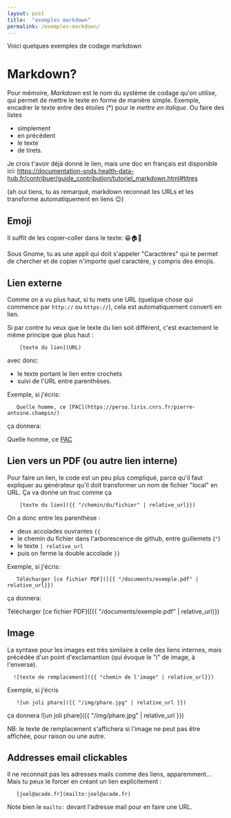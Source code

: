 ```yaml
---
layout: post
title:  "exemples markdown"
permalink: /exemples-markdown/
---
```


Voici quelques exemples de codage markdown

# Markdown?

Pour mémoire, *Markdown* est le nom du système de codage qu'on utilise, qui permet de mettre le texte en forme de manière simple.
Exemple, encadrer le texte entre des étoiles (*) pour le *mettre en italique*.
Ou faire des listes
- simplement
- en précédent
- le texte
- de tirets.

Je crois t'avoir déjà donné le lien, mais une doc en français est disponible ici: https://documentation-snds.health-data-hub.fr/contribuer/guide_contribution/tutoriel_markdown.html#titres

(ah oui tiens, tu as remarqué, markdown reconnait les URLs et les transforme automatiquement en liens 😉)

## Emoji

Il suffit de les copier-coller dans le texte: 😁🏠📢

Sous Gnome, tu as une appli qui doit s'appeler "Caractères" qui te permet de chercher et de copier n'importe quel caractère, y compris des émojis.

## Lien externe

Comme on a vu plus haut, si tu mets une URL (quelque chose qui commence par `http://` ou `https://`), cela est automatiquement converti en lien.

Si par contre tu veux que le texte du lien soit différent, c'est exactement le même principe que plus haut :

```
    [texte du lien](URL)
```

avec donc:
- le texte portant le lien entre crochets
- suivi de l'URL entre parenthèses.


Exemple, si j'écris:
```
   Quelle homme, ce [PAC](https://perso.liris.cnrs.fr/pierre-antoine.champin/)
```
ça donnera:

   Quelle homme, ce [PAC](https://perso.liris.cnrs.fr/pierre-antoine.champin/)


## Lien vers un PDF (ou autre lien interne)

Pour faire un lien, le code est un peu plus compliqué,
parce qu'il faut expliquer au générateur qu'il doit transformer un nom de fichier "local" en URL.
Ça va donne un truc comme ça 

```
    [texte du lien]({{ "/chemin/du/fichier" | relative_url}})
```

On a donc entre les parenthèse :

* deux accolades ouvrantes `{{`
* le chemin du fichier dans l'arborescence de github, entre guillemets (`"`)
* le texte `| relative_url`
* puis on ferme la double accolade `}}`

Exemple, si j'écris:
```
   Télécharger [ce fichier PDF]([{{ "/documents/exemple.pdf" | relative_url}})
```
ça donnera:

   Télécharger [ce fichier PDF]([{{ "/documents/exemple.pdf" | relative_url}})

## Image

La syntaxe pour les images est très similaire à celle des liens internes, mais précédée d'un point d'exclamantion (qui évoque le "i" de image, à l'enverse).

```
  ![texte de remplacement]({{ "chemin de l'image" | relative_url}})
```

Exemple, si j'écris
```
   ![un joli phare]({{ "/img/phare.jpg" | relative_url }})
```
ça donnera
   ![un joli phare]({{ "/img/phare.jpg" | relative_url }})

NB: le texte de remplacement s'affichera si l'image ne peut pas être affichée, pour raison ou une autre.

## Addresses email clickables

Il ne reconnait pas les adresses mails comme des liens, apparemment... Mais tu peux le forcer en créant un lien explicitement :

```
   [joel@acade.fr](mailto:joel@acade.fr)
```

Note bien le `mailto:` devant l'adresse mail pour en faire une URL.